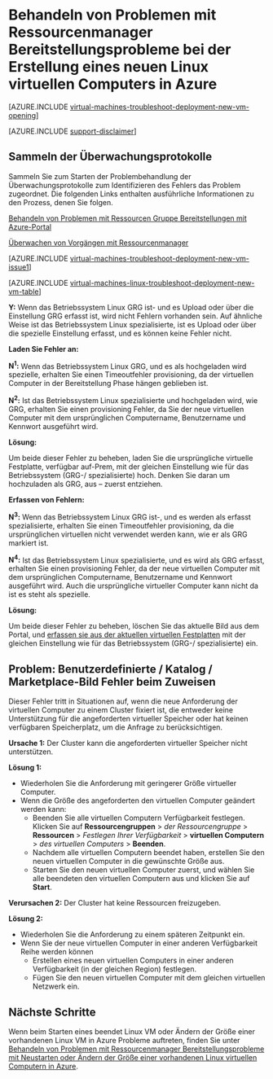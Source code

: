 <properties
   pageTitle="Behandeln von Problemen mit Linux VM Bereitstellung-RM | Microsoft Azure"
   description="Problembehandlung bei Ressourcenmanager Bereitstellungsprobleme beim Erstellen eines neuen Linux virtuellen Computers in Azure"
   services="virtual-machines-linux, azure-resource-manager"
   documentationCenter=""
   authors="JiangChen79"
   manager="felixwu"
   editor=""
   tags="top-support-issue, azure-resource-manager"/>

<tags
  ms.service="virtual-machines-linux"
  ms.workload="na"
  ms.tgt_pltfrm="vm-linux"
  ms.devlang="na"
  ms.topic="article"
  ms.date="09/09/2016"
  ms.author="cjiang"/>

# <a name="troubleshoot-resource-manager-deployment-issues-with-creating-a-new-linux-virtual-machine-in-azure"></a>Behandeln von Problemen mit Ressourcenmanager Bereitstellungsprobleme bei der Erstellung eines neuen Linux virtuellen Computers in Azure

[AZURE.INCLUDE [virtual-machines-troubleshoot-deployment-new-vm-opening](../../includes/virtual-machines-troubleshoot-deployment-new-vm-opening-include.md)]

[AZURE.INCLUDE [support-disclaimer](../../includes/support-disclaimer.md)]

## <a name="collect-audit-logs"></a>Sammeln der Überwachungsprotokolle

Sammeln Sie zum Starten der Problembehandlung der Überwachungsprotokolle zum Identifizieren des Fehlers das Problem zugeordnet. Die folgenden Links enthalten ausführliche Informationen zu den Prozess, denen Sie folgen.

[Behandeln von Problemen mit Ressourcen Gruppe Bereitstellungen mit Azure-Portal](../resource-manager-troubleshoot-deployments-portal.md)

[Überwachen von Vorgängen mit Ressourcenmanager](../resource-group-audit.md)

[AZURE.INCLUDE [virtual-machines-troubleshoot-deployment-new-vm-issue1](../../includes/virtual-machines-troubleshoot-deployment-new-vm-issue1-include.md)]

[AZURE.INCLUDE [virtual-machines-linux-troubleshoot-deployment-new-vm-table](../../includes/virtual-machines-linux-troubleshoot-deployment-new-vm-table.md)]

**Y:** Wenn das Betriebssystem Linux GRG ist- und es Upload oder über die Einstellung GRG erfasst ist, wird nicht Fehlern vorhanden sein. Auf ähnliche Weise ist das Betriebssystem Linux spezialisierte, ist es Upload oder über die spezielle Einstellung erfasst, und es können keine Fehler nicht.

**Laden Sie Fehler an:**

**N<sup>1</sup>:** Wenn das Betriebssystem Linux GRG, und es als hochgeladen wird spezielle, erhalten Sie einen Timeoutfehler provisioning, da der virtuellen Computer in der Bereitstellung Phase hängen geblieben ist.

**N<sup>2</sup>:** Ist das Betriebssystem Linux spezialisierte und hochgeladen wird, wie GRG, erhalten Sie einen provisioning Fehler, da Sie der neue virtuellen Computer mit dem ursprünglichen Computername, Benutzername und Kennwort ausgeführt wird.

**Lösung:**

Um beide dieser Fehler zu beheben, laden Sie die ursprüngliche virtuelle Festplatte, verfügbar auf-Prem, mit der gleichen Einstellung wie für das Betriebssystem (GRG-/ spezialisierte) hoch. Denken Sie daran um hochzuladen als GRG, aus – zuerst entziehen.

**Erfassen von Fehlern:**

**N<sup>3</sup>:** Wenn das Betriebssystem Linux GRG ist-, und es werden als erfasst spezialisierte, erhalten Sie einen Timeoutfehler provisioning, da die ursprünglichen virtuellen nicht verwendet werden kann, wie er als GRG markiert ist.

**N<sup>4</sup>:** Ist das Betriebssystem Linux spezialisierte, und es wird als GRG erfasst, erhalten Sie einen provisioning Fehler, da der neue virtuellen Computer mit dem ursprünglichen Computername, Benutzername und Kennwort ausgeführt wird. Auch die ursprüngliche virtueller Computer kann nicht da ist es steht als spezielle.

**Lösung:**

Um beide dieser Fehler zu beheben, löschen Sie das aktuelle Bild aus dem Portal, und [erfassen sie aus der aktuellen virtuellen Festplatten](virtual-machines-linux-capture-image.md) mit der gleichen Einstellung wie für das Betriebssystem (GRG-/ spezialisierte) ein.

## <a name="issue-custom-gallery-marketplace-image-allocation-failure"></a>Problem: Benutzerdefinierte / Katalog / Marketplace-Bild Fehler beim Zuweisen
Dieser Fehler tritt in Situationen auf, wenn die neue Anforderung der virtuellen Computer zu einem Cluster fixiert ist, die entweder keine Unterstützung für die angeforderten virtueller Speicher oder hat keinen verfügbaren Speicherplatz, um die Anfrage zu berücksichtigen.

**Ursache 1:** Der Cluster kann die angeforderten virtueller Speicher nicht unterstützen.

**Lösung 1:**

- Wiederholen Sie die Anforderung mit geringerer Größe virtueller Computer.
- Wenn die Größe des angeforderten den virtuellen Computer geändert werden kann:
  - Beenden Sie alle virtuellen Computern Verfügbarkeit festlegen.
  Klicken Sie auf **Ressourcengruppen** > *der Ressourcengruppe* > **Ressourcen** > *Festlegen Ihrer Verfügbarkeit* > **virtuellen Computern** > *des virtuellen Computers* > **Beenden**.
  - Nachdem alle virtuellen Computern beendet haben, erstellen Sie den neuen virtuellen Computer in die gewünschte Größe aus.
  - Starten Sie den neuen virtuellen Computer zuerst, und wählen Sie alle beendeten den virtuellen Computern aus und klicken Sie auf **Start**.

**Verursachen 2:** Der Cluster hat keine Ressourcen freizugeben.

**Lösung 2:**

- Wiederholen Sie die Anforderung zu einem späteren Zeitpunkt ein.
- Wenn Sie der neue virtuellen Computer in einer anderen Verfügbarkeit Reihe werden können
  - Erstellen eines neuen virtuellen Computers in einer anderen Verfügbarkeit (in der gleichen Region) festlegen.
  - Fügen Sie den neuen virtuellen Computer mit dem gleichen virtuellen Netzwerk ein.

## <a name="next-steps"></a>Nächste Schritte
Wenn beim Starten eines beendet Linux VM oder Ändern der Größe einer vorhandenen Linux VM in Azure Probleme auftreten, finden Sie unter [Behandeln von Problemen mit Ressourcenmanager Bereitstellungsprobleme mit Neustarten oder Ändern der Größe einer vorhandenen Linux virtuellen Computern in Azure](virtual-machines-linux-restart-resize-error-troubleshooting.md).
